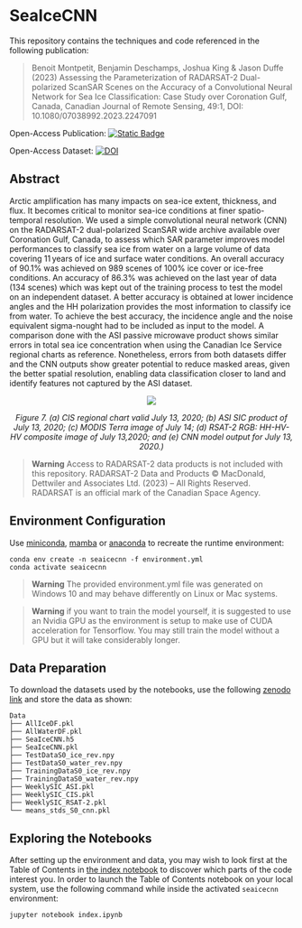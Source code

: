 # SeaIceCNN

This repository contains the techniques and code referenced in the following publication:


>  Benoit Montpetit, Benjamin Deschamps, Joshua King & Jason Duffe (2023) Assessing the Parameterization of RADARSAT-2 Dual-polarized ScanSAR Scenes on the Accuracy of a Convolutional Neural Network for Sea Ice Classification: Case Study over Coronation Gulf, Canada, Canadian Journal of Remote Sensing, 49:1, DOI: 10.1080/07038992.2023.2247091 


Open-Access Publication: [![Static Badge](https://img.shields.io/badge/Canadian_Journal_of_Remote_Sensing-blue)](https://doi.org/10.1080/07038992.2023.2247091)

Open-Access Dataset: [![DOI](https://zenodo.org/badge/DOI/10.5281/zenodo.8350643.svg)](https://doi.org/10.5281/zenodo.8350643)


## Abstract

Arctic amplification has many impacts on sea-ice extent, thickness, and flux. It becomes critical to monitor sea-ice conditions at finer spatio-temporal resolution. We used a simple convolutional neural network (CNN) on the RADARSAT-2 dual-polarized ScanSAR wide archive available over Coronation Gulf, Canada, to assess which SAR parameter improves model performances to classify sea ice from water on a large volume of data covering 11 years of ice and surface water conditions. An overall accuracy of 90.1% was achieved on 989 scenes of 100% ice cover or ice-free conditions. An accuracy of 86.3% was achieved on the last year of data (134 scenes) which was kept out of the training process to test the model on an independent dataset. A better accuracy is obtained at lower incidence angles and the HH polarization provides the most information to classify ice from water. To achieve the best accuracy, the incidence angle and the noise equivalent sigma-nought had to be included as input to the model. A comparison done with the ASI passive microwave product shows similar errors in total sea ice concentration when using the Canadian Ice Service regional charts as reference. Nonetheless, errors from both datasets differ and the CNN outputs show greater potential to reduce masked areas, given the better spatial resolution, enabling data classification closer to land and identify features not captured by the ASI dataset.

<p align="center">
    <img src="https://www.tandfonline.com/na101/home/literatum/publisher/tandf/journals/content/ujrs20/2023/ujrs20.v049.i01/07038992.2023.2247091/20230912/images/medium/ujrs_a_2247091_f0007_c.jpg">
</p>

<p align="center">
    <i>Figure 7. (a) CIS regional chart valid July 13, 2020; (b) ASI SIC product of July 13, 2020; (c) MODIS Terra image of July 14; (d) RSAT-2 RGB: HH-HV-HV composite image of July 13,2020; and (e) CNN model output for July 13, 2020.)</i>
</p>

> **Warning**
> Access to RADARSAT-2 data products is not included with this repository. RADARSAT-2 Data and Products © MacDonald, Dettwiler and Associates Ltd. (2023) – All Rights Reserved. RADARSAT is an official mark of the Canadian Space Agency.

## Environment Configuration

Use [miniconda](https://docs.conda.io/projects/miniconda/en/latest/), [mamba](https://mamba.readthedocs.io/en/latest/) or [anaconda](https://www.anaconda.com/download) to recreate the runtime environment:


```
conda env create -n seaicecnn -f environment.yml
conda activate seaicecnn
```
> **Warning** 
> The provided environment.yml file was generated on Windows 10 and may behave differently on Linux or Mac systems.

> **Warning** 
> if you want to train the model yourself, it is suggested to use an Nvidia GPU as the environment is setup to make use of CUDA acceleration for Tensorflow. You may still train the model without a GPU but it will take considerably longer.

## Data Preparation

To download the datasets used by the notebooks, use the following 
[zenodo link](https://doi.org/10.5281/zenodo.8350643) and store the data as shown:

```
Data
├── AllIceDF.pkl
├── AllWaterDF.pkl
├── SeaIceCNN.h5
├── SeaIceCNN.pkl
├── TestDataS0_ice_rev.npy
├── TestDataS0_water_rev.npy
├── TrainingDataS0_ice_rev.npy
├── TrainingDataS0_water_rev.npy
├── WeeklySIC_ASI.pkl
├── WeeklySIC_CIS.pkl
├── WeeklySIC_RSAT-2.pkl
└── means_stds_S0_cnn.pkl
```


## Exploring the Notebooks

After setting up the environment and data, you may wish to look first at the Table of Contents in [the index notebook](./index.ipynb) to discover which parts of the code interest you. In order to launch the Table of Contents notebook on your local system, use the following command while inside the activated `seaicecnn` environment:

```
jupyter notebook index.ipynb
```
